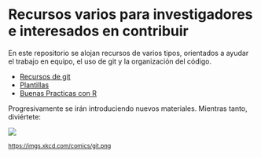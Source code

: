 # Recursos varios para investigadores e interesados en contribuir

En este repositorio se alojan recursos de varios tipos, orientados a ayudar el trabajo en equipo, el uso de git y la organización del código.

- [Recursos de git](./git/README.md)
- [Plantillas](./plantillas/README.md)
- [Buenas Practicas con R](https://docs.google.com/document/d/1wCaukS3_AS0iYTPC-w6nmSDfW-NVFQHy/edit?usp=drive_link&ouid=107189866705992298129&rtpof=true&sd=true)

Progresivamente se irán introduciendo nuevos materiales. Mientras tanto, diviértete:

![](https://imgs.xkcd.com/comics/git.png)

<sub>https://imgs.xkcd.com/comics/git.png</sub>
